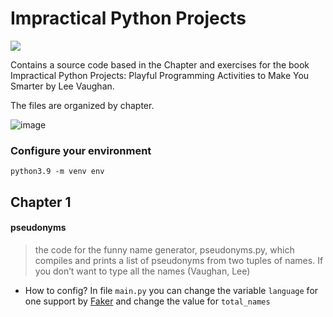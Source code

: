 # Impractical Python Projects
![](https://img.shields.io/badge/Python-3.9-blue.svg)

Contains a source code based in the Chapter and exercises for the book Impractical Python Projects: Playful Programming Activities to Make You Smarter by Lee Vaughan. 

The files are organized by chapter. 

![image](https://user-images.githubusercontent.com/31315095/86491992-2382a380-bd32-11ea-82c2-e26febc82187.png) 

### Configure your environment

```
python3.9 -m venv env
```

## Chapter 1

#### pseudonyms

>the code for the funny name generator, pseudonyms.py, which
compiles and prints a list of pseudonyms from two tuples of names. If you
don’t want to type all the names
> (Vaughan, Lee)

- How to config?
In file ```main.py``` you can change the variable ```language``` for one support by [Faker](https://faker.readthedocs.io/en/master/locales.html) and change the value for ```total_names```
